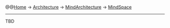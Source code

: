 @@[Home](Home.md) -> [Architecture](Architecture.md) -> [MindArchitecture](MindArchitecture.md) -> [MindSpace](MindSpace.md)



---


TBD